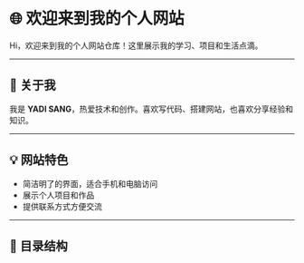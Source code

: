 # 🌐 欢迎来到我的个人网站

Hi，欢迎来到我的个人网站仓库！这里展示我的学习、项目和生活点滴。  

---

## 📝 关于我
我是 **YADI SANG**，热爱技术和创作。喜欢写代码、搭建网站，也喜欢分享经验和知识。  

---

## 💡 网站特色
- 简洁明了的界面，适合手机和电脑访问  
- 展示个人项目和作品  
- 提供联系方式方便交流  

---

## 📂 目录结构
